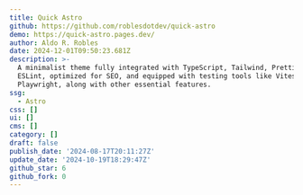 ```yaml
---
title: Quick Astro
github: https://github.com/roblesdotdev/quick-astro
demo: https://quick-astro.pages.dev/
author: Aldo R. Robles
date: 2024-12-01T09:50:23.681Z
description: >-
  A minimalist theme fully integrated with TypeScript, Tailwind, Prettier, and
  ESLint, optimized for SEO, and equipped with testing tools like Vitest and
  Playwright, along with other essential features.
ssg:
  - Astro
css: []
ui: []
cms: []
category: []
draft: false
publish_date: '2024-08-17T20:11:27Z'
update_date: '2024-10-19T18:29:47Z'
github_star: 6
github_fork: 0
---
```

